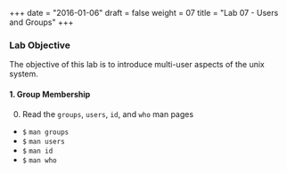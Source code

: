 +++
date = "2016-01-06"
draft = false
weight = 07
title = "Lab 07 - Users and Groups"
+++

### Lab Objective

The objective of this lab is to introduce multi-user aspects of the unix system.

#### 1. Group Membership

0. Read the `groups`, `users`, `id`, and `who` man pages

  * `$` `man groups`
  * `$` `man users`
  * `$` `man id`
  * `$` `man who`
